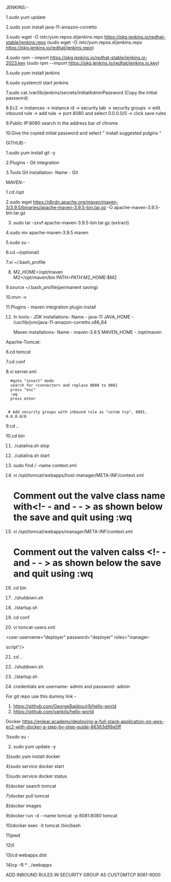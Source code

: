 JENKINS:-

1.sudo yum update

2.sudo yum install java-11-amazon-corretto

3.sudo wget -O /etc/yum.repos.d/jenkins.repo https://pkg.jenkins.io/redhat-stable/jenkins.repo   (sudo wget -O /etc/yum.repos.d/jenkins.repo https://pkg.jenkins.io/redhat/jenkins.repo)   

4.sudo rpm --import https://pkg.jenkins.io/redhat-stable/jenkins.io-2023.key   (sudo rpm --import https://pkg.jenkins.io/redhat/jenkins.io.key)

5.sudo yum install jenkins

6.sudo systemctl start jenkins

7.sudo cat /var/lib/jenkins/secrets/initialAdminPassword   (Copy the initial password)

8.Ec2 -> instances -> instance id -> security tab -> security groups -> edit inbound rule -> add rule -> port 8080 and select 0.0.0.0/0 -> click save rules

9.Public IP:8080 search in the address bar of chrome

10.Give the copied initial password and select " install suggested pulgins "


GITHUB:-

1.sudo yum install git -y

2.Plugins - Git integration

3.Tools 
    Git installation-
      Name - Git



MAVEN:-

1.cd /opt

2.sudo wget https://dlcdn.apache.org/maven/maven-3/3.9.5/binaries/apache-maven-3.9.5-bin.tar.gz -O apache-maven-3.9.5-bin.tar.gz

3. sudo tar -zxvf apache-maven-3.9.5-bin.tar.gz (extract)

4.sudo mv apache-maven-3.9.5 maven

5.sudo su -

6.cd ~(optional)

7.vi ~/.bash_profile


8. M2_HOME=/opt/maven              
   M2=/opt/maven/bin
   PATH=$PATH:$M2_HOME:$M2


9.source ~/.bash_profile(permanent saving)

10.mvn -v

11.Plugins - maven integration plugin install

12. In tools:-
       JDK installations-
           Name - java-11
           JAVA_HOME - /usr/lib/jvm/java-11-amazon-corretto.x86_64


       Maven installations-
           Name - maven-3.9.5
           MAVEN_HOME - /opt/maven

Apache-Tomcat:

6.cd tomcat

7.cd conf

8.vi server.xml

      #goto "insert" mode
      search for <connector> and replace 8080 to 8081
      press "esc"
      :wq
      press enter


     # Add security groups with inbound rule as "ustom tcp", 8081, 0.0.0.0/0 


9.cd ..

10.cd bin

11) ./catalina.sh stop

12)  ./catalina.sh start

13. sudo find / -name context.xml


14) vi /opt/tomcat/webapps/host-manager/META-INF/context.xml

     # Comment out the valve class name with<!- - and  - - > as shown below the save and quit using  :wq


15) vi /opt/tomcat/webapps/manager/META-INF/context.xml

     # Comment out the valven calss  <!- - and  - - > as shown below the save and quit using  :wq

16) cd bin


17) ./shutdown.sh


18) ./startup.sh


19) cd conf

20) vi tomcat-users.xml

<role rolename="manager-gui"/>

<role rolename="manager-script"/>

<role rolename="manager-jmx"/>

<role rolename="manager-status"/>

<user username="admin" password="admin" roles="manager-gui, manager- script, manager-jmx, manager-status"/> <user username="deployer" password="deployer" roles="manager-

script"/> <user username="tomcat" password="s3cret" roles="manager-gui"/>


21) cd ..

22) ./shutdown.sh

23)  ./startup.sh

24) credentials are username- admin  and password- admin


For git repo use this dummy link -
1. https://github.com/GeorgeBaidooJr9/hello-world
2. https://github.com/yankils/hello-world





Docker
https://enlear.academy/deploying-a-full-stack-application-on-aws-ec2-with-docker-a-step-by-step-guide-86363d99a5ff


1)sudo su -

2) sudo yum update -y

3)sudo yum install docker

4)sudo service docker start

5)sudo service docker status

6)docker search tomcat

7)docker pull tomcat

8)docker images

9)docker run -d --name tomcat -p 8081:8080 tomcat

10)docker exec -it tomcat /bin/bash

11)pwd

12)ll

13)cd webapps.dist

14)cp -R * ../webapps

ADD INBOUND RULES IN SECURITY GROUP AS CUSTOMTCP 8081-9000
